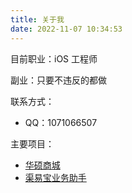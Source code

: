 ```yaml
---
title: 关于我
date: 2022-11-07 10:34:53
---
```


目前职业：iOS 工程师

副业：只要不违反的都做

联系方式：
- QQ：1071066507

主要项目：
- [华硕商城](https://apps.apple.com/cn/app/%E5%8D%8E%E7%A1%95%E5%95%86%E5%9F%8E/id1448455861)
- [渠易宝业务助手](https://apps.apple.com/cn/app/%E6%B8%A0%E6%98%93%E5%AE%9D%E4%B8%9A%E5%8A%A1%E5%8A%A9%E6%89%8B/id1501473762)

